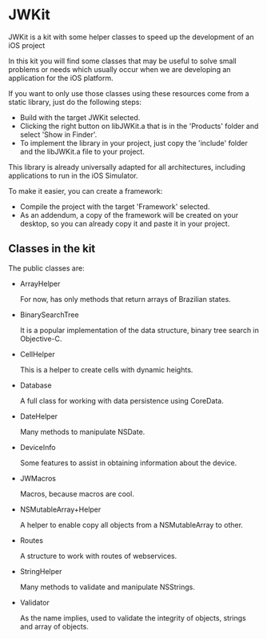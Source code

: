 # JWKit
JWKit is a kit with some helper classes to speed up the development of an iOS project

In this kit you will find some classes that may be useful to solve small problems or needs
which usually occur when we are developing an application for the iOS platform.

If you want to only use those classes using these resources come from a static library, just do the following
steps:

- Build with the target JWKit selected.
- Clicking the right button on libJWKit.a that is in the 'Products' folder and select 'Show in Finder'.
- To implement the library in your project, just copy the 'include' folder and the libJWKit.a file to your project.

This library is already universally adapted for all architectures, including applications to run in the iOS Simulator.

To make it easier, you can create a framework: 

- Compile the project with the target 'Framework' selected.
- As an addendum, a copy of the framework will be created on your desktop, so you can already copy it and paste it in
your project.

## Classes in the kit

The public classes are:

- ArrayHelper

  For now, has only methods that return arrays of Brazilian states.

- BinarySearchTree

  It is a popular implementation of the data structure, binary tree search in Objective-C.

- CellHelper

  This is a helper to create cells with dynamic heights.

- Database

  A full class for working with data persistence using CoreData.

- DateHelper

  Many methods to manipulate NSDate.

- DeviceInfo

  Some features to assist in obtaining information about the device.

- JWMacros

  Macros, because macros are cool.

- NSMutableArray+Helper

  A helper to enable copy all objects from a NSMutableArray to other.

- Routes

  A structure to work with routes of webservices.

- StringHelper

  Many methods to validate and manipulate NSStrings.

- Validator

  As the name implies, used to validate the integrity of objects, strings and array of objects.
